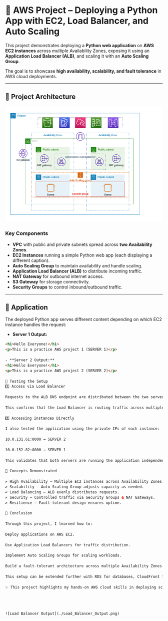 # 🚀 AWS Project – Deploying a Python App with EC2, Load Balancer, and Auto Scaling  

This project demonstrates deploying a **Python web application** on **AWS EC2 instances** across multiple Availability Zones, exposing it using an **Application Load Balancer (ALB)**, and scaling it with an **Auto Scaling Group**.  

The goal is to showcase **high availability, scalability, and fault tolerance** in AWS cloud deployments.  

---

## 📌 Project Architecture  

![Architecture Diagram](./Architecture_Diagram.png)

### Key Components  
- **VPC** with public and private subnets spread across **two Availability Zones**.  
- **EC2 Instances** running a simple Python web app (each displaying a different caption).  
- **Auto Scaling Group** to maintain availability and handle scaling.  
- **Application Load Balancer (ALB)** to distribute incoming traffic.  
- **NAT Gateway** for outbound internet access.  
- **S3 Gateway** for storage connectivity.  
- **Security Groups** to control inbound/outbound traffic.  

---

## 📌 Application  

The deployed Python app serves different content depending on which EC2 instance handles the request:  

- **Server 1 Output:**  
```html
<h1>Hello Everyone!</h1>
<p>This is a practice AWS project 1 (SERVER 1)</p>

- **Server 2 Output:** 
<h1>Hello Everyone!</h1>
<p>This is a practice AWS project 2 (SERVER 2)</p>

📌 Testing the Setup
1️⃣ Access via Load Balancer

Requests to the ALB DNS endpoint are distributed between the two servers:

This confirms that the Load Balancer is routing traffic across multiple EC2 instances.

2️⃣ Accessing Instances Directly

I also tested the application using the private IPs of each instance:

10.0.131.61:8000 → SERVER 2

10.0.152.82:8000 → SERVER 1

This validates that both servers are running the application independently.

📌 Concepts Demonstrated

✔️ High Availability – Multiple EC2 instances across Availability Zones.
✔️ Scalability – Auto Scaling Group adjusts capacity as needed.
✔️ Load Balancing – ALB evenly distributes requests.
✔️ Security – Controlled traffic via Security Groups & NAT Gateways.
✔️ Resilience – Fault-tolerant design ensures uptime.

📌 Conclusion

Through this project, I learned how to:

Deploy applications on AWS EC2.

Use Application Load Balancers for traffic distribution.

Implement Auto Scaling Groups for scaling workloads.

Build a fault-tolerant architecture across multiple Availability Zones.

This setup can be extended further with RDS for databases, CloudFront for content delivery, or ECS/EKS for containerization.

✨ This project highlights my hands-on AWS cloud skills in deploying scalable, secure, and highly available applications.




![Load Balancer Output](./Load_Balancer_Output.png)
